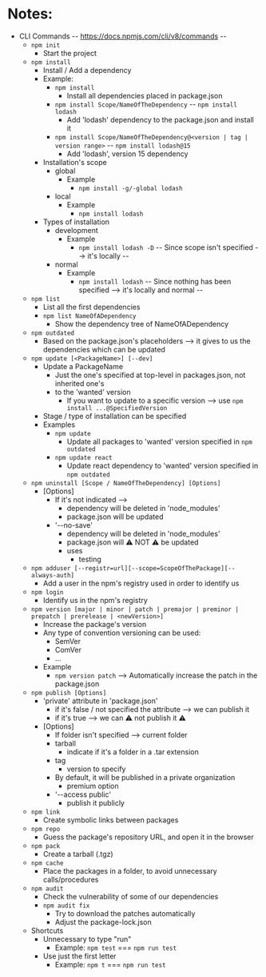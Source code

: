 # Notes:
* CLI Commands -- https://docs.npmjs.com/cli/v8/commands --
  * `npm init` 
    * Start the project
  * `npm install`
    * Install / Add a dependency 
    * Example: 
      * `npm install`
        * Install all dependencies placed in package.json
      * `npm install Scope/NameOfTheDependency` -- `npm install lodash` 
        * Add 'lodash' dependency to the package.json and install it 
      * `npm install Scope/NameOfTheDependency@<version | tag | version range>` -- `npm install lodash@15`
        * Add 'lodash', version 15 dependency
    * Installation's scope
      * global
        * Example
          * `npm install -g/-global lodash`
      * local
        * Example
          * `npm install lodash`
    * Types of installation
      * development
        * Example
          * `npm install lodash -D` -- Since scope isn't specified --> it's locally --
      * normal
        * Example
          * `npm install lodash` -- Since nothing has been specified --> it's locally and normal --
  * `npm list`
    * List all the first dependencies
    * `npm list NameOfADependency`
      * Show the dependency tree of NameOfADependency
  * `npm outdated`
    * Based on the package.json's placeholders ⟶ it gives to us the dependencies which can be updated
  * `npm update [<PackageName>] [--dev]`
    * Update a PackageName
      * Just the one's specified at top-level in packages.json, not inherited one's
      * to the 'wanted' version
        * If you want to update to a specific version ⟶ use `npm install ...@SpecifiedVersion` 
    * Stage / type of installation can be specified
    * Examples
      * `npm update`
        * Update all packages to 'wanted' version specified in `npm outdated`
      * `npm update react`
        * Update react dependency to 'wanted' version specified in `npm outdated` 
  * `npm uninstall [Scope / NameOfTheDependency] [Options]`
    * [Options]
      * If it's not indicated ⟶
        * dependency will be deleted in 'node_modules'
        * package.json will be updated
      * '--no-save'
        * dependency will be deleted in 'node_modules'
        * package.json will ⚠️  NOT ⚠️ be updated
        * uses
          * testing
  * `npm adduser [--registr=url][--scope=ScopeOfThePackage][--always-auth]`
    * Add a user in the npm's registry used in order to identify us
  * `npm login` 
    * Identify us in the npm's registry
  * `npm version [major | minor | patch | premajor | preminor | prepatch | prerelease | <newVersion>]`
    * Increase the package's version
    * Any type of convention versioning can be used:
        * SemVer
        * ComVer
        * ...
    * Example
        * `npm version patch`  --> Automatically increase the patch in the package.json
  * `npm publish [Options]`
    * 'private' attribute in 'package.json'
      * if it's false / not specified the attribute ⟶ we can publish it
      * if it's true ⟶ we can ⚠️  not publish it ⚠️
    * [Options]
      * If folder isn't specified ⟶ current folder
      * tarball
        * indicate if it's a folder in a .tar extension
      * tag
        * version to specify
      * By default, it will be published in a private organization
        * premium option
      * '--access public'
        * publish it publicly
  * `npm link`
    * Create symbolic links between packages
  * `npm repo`
    * Guess the package's repository URL, and open it in the browser
  * `npm pack`
    * Create a tarball (.tgz)
  * `npm cache`
    * Place the packages in a folder, to avoid unnecessary calls/procedures
  * `npm audit`
    * Check the vulnerability of some of our dependencies
    * `npm audit fix`
        * Try to download the patches automatically
        * Adjust the package-lock.json
  * Shortcuts
    * Unnecessary to type "run"
        * Example: `npm test` === `npm run test`
    * Use just the first letter
        * Example: `npm t` === `npm run test`


